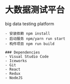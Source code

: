 # 大数据测试平台
big data testing platform

```
- 安装依赖 npm install
- 启动服务 npm/yarn run start
- 构件项目 npm run build

### Dependencies
- Visual Studio Code
- Iceworks
- Git
- React
- Redux
- NodeJS

